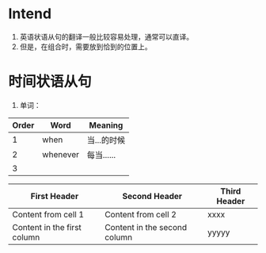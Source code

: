 # Intend
1. 英语状语从句的翻译一般比较容易处理，通常可以直译。
2. 但是，在组合时，需要放到恰到的位置上。
# 时间状语从句
1. 单词：

Order | Word | Meaning
------| -----| -------
1 | when| 当...的时候
2 | whenever | 每当......
3 | 


First Header | Second Header | Third Header
------------ | --------------|-------------
Content from cell 1 | Content from cell 2| xxxx
Content in the first column | Content in the second column | yyyyy